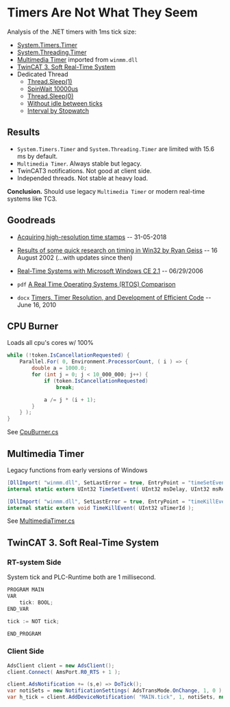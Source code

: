 # Timers Are Not What They Seem

Analysis of the .NET timers with 1ms tick size:

- [System.Timers.Timer](https://github.com/nikvoronin/timers-are-not-what-they-seem/blob/master/doc/01-system-timers-timer.ipynb)
- [System.Threading.Timer](https://github.com/nikvoronin/timers-are-not-what-they-seem/blob/master/doc/02-system-threading-timer.ipynb)
- [Multimedia Timer](https://github.com/nikvoronin/timers-are-not-what-they-seem/blob/master/doc/03-multimedia-timer--winmm-dll.ipynb) imported from `winmm.dll`
- [TwinCAT 3. Soft Real-Time System](https://github.com/nikvoronin/timers-are-not-what-they-seem/blob/master/doc/04-twincat3-soft-realtime-system--notifications.ipynb)
- Dedicated Thread
  - [Thread.Sleep(1)](https://github.com/nikvoronin/timers-are-not-what-they-seem/blob/master/doc/05-dedicated-thread--thread-sleep-1ms.ipynb)
  - [SpinWait 10000us](https://github.com/nikvoronin/timers-are-not-what-they-seem/blob/master/doc/06-dedicated-thread--spinwait-1ms.ipynb)
  - [Thread.Sleep(0)](https://github.com/nikvoronin/timers-are-not-what-they-seem/blob/master/doc/07-dedicated-thread--thread-sleep-0.ipynb)
  - [Without idle between ticks](https://github.com/nikvoronin/timers-are-not-what-they-seem/blob/master/doc/08-dedicated-thread--no-idle-no-action.ipynb)
  - [Interval by Stopwatch](https://github.com/nikvoronin/timers-are-not-what-they-seem/blob/master/doc/09-dedicated-thread--interval-by-stopwatch-timer.ipynb)

## Results

- `System.Timers.Timer` and `System.Threading.Timer` are limited with 15.6 ms by default.
- `Multimedia Timer`. Always stable but legacy.
- TwinCAT3 notifications. Not good at client side.
- Independed threads. Not stable at heavy load.

**Conclusion.** Should use legacy `Multimedia Timer` or modern real-time systems like TC3.

## Goodreads

- [Acquiring high-resolution time stamps](https://docs.microsoft.com/en-us/windows/win32/sysinfo/acquiring-high-resolution-time-stamps) -- 31-05-2018

- [Results of some quick research on timing in Win32 by Ryan Geiss](http://www.geisswerks.com/ryan/FAQS/timing.html) -- 16 August 2002 (...with updates since then)

- [Real-Time Systems with Microsoft Windows CE 2.1](https://docs.microsoft.com/en-us/previous-versions/ms834197(v=msdn.10)?redirectedfrom=MSDN#realtime21_latency) -- 06/29/2006

- `pdf` [A Real Time Operating Systems (RTOS) Comparison](http://csbc2009.inf.ufrgs.br/anais/pdf/wso/st04_03.pdf)

- `docx` [Timers, Timer Resolution, and Development of Efficient Code](http://download.microsoft.com/download/3/0/2/3027d574-c433-412a-a8b6-5e0a75d5b237/timer-resolution.docx) -- June 16, 2010

## CPU Burner

Loads all cpu's cores w/ 100%

```c#
while (!token.IsCancellationRequested) {
    Parallel.For( 0, Environment.ProcessorCount, ( i ) => {
        double a = 1000.0;
        for (int j = 0; j < 10_000_000; j++) {
            if (token.IsCancellationRequested)
                break;

            a /= j * (i + 1);
        }
    } );
}
```

See [CpuBurner.cs](https://github.com/nikvoronin/timers-are-not-what-they-seem/blob/master/src/DeltaTimer/CpuBurner.cs)

## Multimedia Timer

Legacy functions from early versions of Windows

```c#
[DllImport( "winmm.dll", SetLastError = true, EntryPoint = "timeSetEvent" )]
internal static extern UInt32 TimeSetEvent( UInt32 msDelay, UInt32 msResolution, MultimediaTimerCallback callback, ref UInt32 userCtx, UInt32 eventType );

[DllImport( "winmm.dll", SetLastError = true, EntryPoint = "timeKillEvent" )]
internal static extern void TimeKillEvent( UInt32 uTimerId );
```

See [MultimediaTimer.cs](https://github.com/nikvoronin/timers-are-not-what-they-seem/blob/master/src/DeltaTimer/MultimediaTimer.cs)

## TwinCAT 3. Soft Real-Time System

### RT-system Side

System tick and PLC-Runtime both are 1 millisecond.

```c#
PROGRAM MAIN
VAR
    tick: BOOL;
END_VAR

tick := NOT tick;

END_PROGRAM
```

### Client Side

```csharp
AdsClient client = new AdsClient();
client.Connect( AmsPort.R0_RTS + 1 );

client.AdsNotification += (s,e) => DoTick();
var notiSets = new NotificationSettings( AdsTransMode.OnChange, 1, 0 );
var h_tick = client.AddDeviceNotification( "MAIN.tick", 1, notiSets, null );
```
